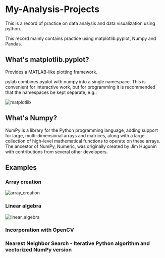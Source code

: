 # My-Analysis-Projects
This is a record of practice on data analysis and data visualization using python.

This record mainly contains practice using matplotlib.pyplot, Numpy and Pandas.

## What's matplotlib.pyplot?

Provides a MATLAB-like plotting framework.

pylab combines pyplot with numpy into a single namespace. This is convenient for interactive work, but for programming it is recommended that the namespaces be kept separate, e.g.:

![matplotlib](https://github.com/sichensong-99/My-Analysis-Projects/blob/master/Pics/matplotlib.png)

## What's Numpy?

NumPy is a library for the Python programming language, adding support for large, multi-dimensional arrays and matrices, along with a large collection of high-level mathematical functions to operate on these arrays. The ancestor of NumPy, Numeric, was originally created by Jim Hugunin with contributions from several other developers. 

## Examples

### Array creation
![array_creation](https://github.com/sichensong-99/My-Analysis-Projects/blob/master/Pics/Array%20creation.png)

### Linear algebra
![linear_algebra](https://github.com/sichensong-99/My-Analysis-Projects/blob/master/Pics/Linear%20algebra.png)


### Incorporation with OpenCV


### Nearest Neighbor Search - Iterative Python algorithm and vectorized NumPy version

